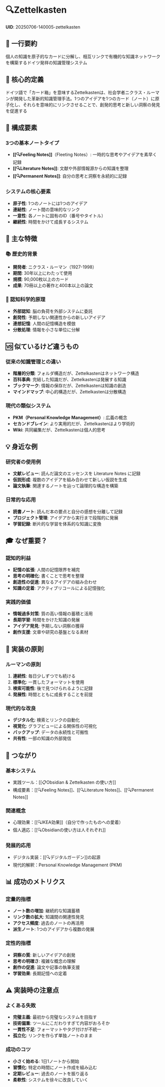# 🔍Zettelkasten

**UID**: 20250706-140005-zettelkasten

## 📝 一行要約
個人の知識を原子的なカードに分解し、相互リンクで有機的な知識ネットワークを構築するドイツ発祥の知識管理システム

## 🎯 核心的定義
ドイツ語で「カード箱」を意味するZettelkastenは、社会学者ニクラス・ルーマンが開発した革新的知識管理手法。1つのアイデアを1つのカード（ノート）に原子化し、それらを意味的にリンクさせることで、創発的思考と新しい洞察の発見を促進する

## 🔗 構成要素

### 3つの基本ノートタイプ
- **[[🔍Feeling Notes]]**（Fleeting Notes）: 一時的な思考やアイデアを素早く記録
- **[[🔍Literature Notes]]**: 文献や外部情報源からの知識を整理
- **[[🔍Permanent Notes]]**: 自分の思考と洞察を永続的に記録

### システムの核心要素
- **原子性**: 1つのノートには1つのアイデア
- **連結性**: ノート間の意味的なリンク
- **一意性**: 各ノートに固有のID（番号やタイトル）
- **継続性**: 時間をかけて成長するシステム

## 🌟 主な特徴

### 📚 歴史的背景
- **開発者**: ニクラス・ルーマン（1927-1998）
- **期間**: 30年以上にわたって使用
- **規模**: 90,000枚以上のカード
- **成果**: 70冊以上の著作と400本以上の論文

### 🧠 認知科学的原理
- **外部認知**: 脳の負荷を外部システムに委託
- **創発性**: 予期しない関連性からの新しいアイデア
- **連想記憶**: 人間の記憶構造を模倣
- **分散処理**: 情報を小さな単位に分解

## 🆚 似ているけど違うもの

### 従来の知識管理との違い
- **階層的分類**: フォルダ構造だが、Zettelkastenはネットワーク構造
- **百科事典**: 完結した知識だが、Zettelkastenは発展する知識
- **ブックマーク**: 情報の保存だが、Zettelkastenは知識の創造
- **マインドマップ**: 中心的構造だが、Zettelkastenは分散構造

### 現代の類似システム
- **PKM（Personal Knowledge Management）**: 広義の概念
- **セカンドブレイン**: より実用的だが、Zettelkastenはより学術的
- **Wiki**: 共同編集だが、Zettelkastenは個人的思考

## 💡 身近な例

### 研究者の使用例
- **文献レビュー**: 読んだ論文のエッセンスを Literature Notes に記録
- **仮説形成**: 複数のアイデアを組み合わせて新しい仮説を生成
- **論文執筆**: 関連するノートを辿って論理的な構造を構築

### 日常的な応用
- **読書ノート**: 読んだ本の要点と自分の感想を分離して記録
- **プロジェクト管理**: アイデアから実行まで段階的に発展
- **学習記録**: 断片的な学習を体系的な知識に変換

## 🎓 なぜ重要？

### 認知的利益
- **記憶の拡張**: 人間の記憶限界を補完
- **思考の明確化**: 書くことで思考を整理
- **創造性の促進**: 異なるアイデアの組み合わせ
- **知識の定着**: アクティブリコールによる記憶強化

### 実践的価値
- **情報過多対策**: 質の高い情報の蓄積と活用
- **長期学習**: 時間をかけた知識の発展
- **アイデア発見**: 予期しない洞察の獲得
- **創作支援**: 文章や研究の基盤となる素材

## 🔧 実装の原則

### ルーマンの原則
1. **連続性**: 毎日少しずつでも続ける
2. **標準化**: 一貫したフォーマットを使用
3. **検索可能性**: 後で見つけられるように記録
4. **発展性**: 時間とともに成長することを前提

### 現代的な改良
- **デジタル化**: 検索とリンクの自動化
- **視覚化**: グラフビューによる関係性の可視化
- **バックアップ**: データの永続性と可搬性
- **共有性**: 一部の知識の外部発信

## 🔄 つながり

### 基本システム
- 実践ツール：[[📋Obsidian & Zettelkasten の使い方]]
- 構成要素：[[🔍Feeling Notes]]、[[🔍Literature Notes]]、[[🔍Permanent Notes]]

### 関連概念
- 心理効果：[[🔍IKEA効果]]（自分で作ったものへの愛着）
- 個人適応：[[🔍Obsidianの使い方は人それぞれ]]

### 発展的応用
- デジタル実装：[[🔍デジタルガーデン]]の起源
- 現代的解釈：Personal Knowledge Management (PKM)

## 📊 成功のメトリクス

### 定量的指標
- **ノート数の増加**: 継続的な知識蓄積
- **リンク数の拡大**: 知識間の関連性発見
- **アクセス頻度**: 過去のノートの再活用
- **派生ノート**: 1つのアイデアから複数の発展

### 定性的指標
- **洞察の質**: 新しいアイデアの創発
- **思考の明確さ**: 複雑な概念の理解
- **創作の促進**: 論文や記事の執筆支援
- **学習効果**: 長期記憶への定着

## ⚠️ 実装時の注意点

### よくある失敗
- **完璧主義**: 最初から完璧なシステムを目指す
- **技術偏重**: ツールにこだわりすぎて内容がおろそか
- **一貫性不足**: フォーマットやタグ付けが不統一
- **孤立化**: リンクを作らず単独ノートのまま

### 成功のコツ
- **小さく始める**: 1日1ノートから開始
- **習慣化**: 特定の時間にノート作成を組み込む
- **定期レビュー**: 過去のノートを振り返る
- **柔軟性**: システムを徐々に改良していく
